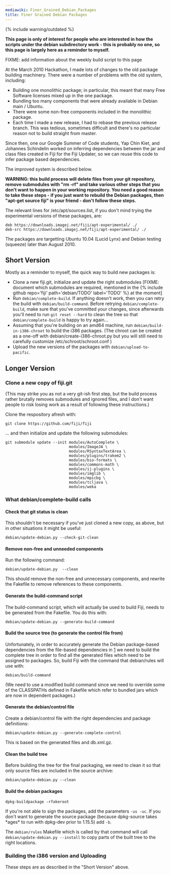 ```yaml
---
mediawiki: Finer_Grained_Debian_Packages
title: Finer Grained Debian Packages
---
```


{% include warning/outdated %}

**This page is only of interest for people who are interested in how the scripts under the debian subdirectory work - this is probably no one, so this page is largely here as a reminder to myself.**

FIXME: add information about the weekly build script to this page

At the March 2010 Hackathon, I made lots of changes to the old package building machinery. There were a number of problems with the old system, including:

-   Building one monolithic package; in particular, this meant that many Free Software licenses mixed up in the one package.
-   Bundling too many components that were already available in Debian main / Ubuntu.
-   There were some non-free components included in the monolithic package.
-   Each time I made a new release, I had to rebase the previous release branch. This was tedious, sometimes difficult and there's no particular reason not to build straight from master.

Since then, one our Google Summer of Code students, Yap Chin Kiet, and Johannes Schindelin worked on inferring dependencies between the jar and class files created in Fiji for the Fiji Updater, so we can reuse this code to infer package based dependencies.

The improved system is described below.

<b>WARNING: this build process will delete files from your git repository, remove submodules with "rm -rf" and take various other steps that you don't want to happen in your working repository. You need a good reason to take these steps - if you just want to rebuild the Debian packages, then "apt-get source fiji" is your friend - don't follow these steps.</b>

The relevant lines for /etc/apt/sources.list, if you don't mind trying the experimental versions of these packages, are:

```
deb https://downloads.imagej.net/fiji/apt-experimental/ ./
deb-src https://downloads.imagej.net/fiji/apt-experimental/ ./
```

The packages are targetting Ubuntu 10.04 (Lucid Lynx) and Debian testing (squeeze) later than August 2010.

## Short Version

Mostly as a reminder to myself, the quick way to build new packages is:

-   Clone a new fiji.git, initialize and update the right submodules \[FIXME: document which submodules are required, mentioned in the {% include github repo='fiji' path='debian/TODO' label='TODO' %} at the moment\]
-   Run `debian/complete-build`. If anything doesn't work, then you can retry the build with `debian/build-command`. Before retrying `debian/complete-build`, make sure that you've committed your changes, since afterwards you'll need to run `git reset --hard` to clean the tree so that `debian/complete-build` is happy to try again...
-   Assuming that you're building on an amd64 machine, run `debian/build-in-i386-chroot` to build the i386 packages. (The chroot can be created as a one-off with debian/create-i386-chroot.py but you will still need to carefully customize /etc/schroot/schroot.conf )
-   Upload the new versions of the packages with `debian/upload-to-pacific`.

## Longer Version

### Clone a new copy of fiji.git

(This may strike you as not a very git-ish first step, but the build process rather brutally removes submodules and ignored files, and I don't want people to risk losing work as a result of following these instructions.)

Clone the respository afresh with:

```
git clone https://github.com/fiji/fiji
```

... and then initialize and update the following submodules:

```
git submodule update --init modules/AutoComplete \
                            modules/ImageJA \
                            modules/RSyntaxTextArea \
                            modules/plugins/trakem2 \
                            modules/bio-formats \
                            modules/commons-math \
                            modules/ij-plugins \
                            modules/imglib \
                            modules/mpicbg \
                            modules/tcljava \
                            modules/weka
```

### What debian/complete-build calls

#### Check that git status is clean

This shouldn't be necessary if you've just cloned a new copy, as above, but in other situations it might be useful:

```
debian/update-debian.py --check-git-clean
```

#### Remove non-free and unneeded components

Run the following command:

```
debian/update-debian.py  --clean
```

This should remove the non-free and unnecessary components, and rewrite the Fakefile to remove references to these components.

#### Generate the build-command script

The build-command script, which will actually be used to build Fiji, needs to be generated from the Fakefile. You do this with:

```
debian/update-debian.py --generate-build-command
```

#### Build the source tree (to generate the control file from)

Unfortunately, in order to accurately generate the Debian package-based dependencies from the file-based dependencies in [1](http://update.fiji.sc/db.xml.gz) we need to build the complete tree in order to find all the generated files which need to be assigned to packages. So, build Fiji with the command that debian/rules will use with:

```
debian/build-command
```

(We need to use a modified build command since we need to override some of the CLASSPATHs defined in Fakefile which refer to bundled jars which are now in dependent packages.)

#### Generate the debian/control file

Create a debian/control file with the right dependencies and package definitions:

```
debian/update-debian.py --generate-complete-control
```

This is based on the generated files and db.xml.gz.

#### Clean the build tree

Before building the tree for the final packaging, we need to clean it so that only source files are included in the source archive:

```
debian/update-debian.py --clean
```

#### Build the debian packages

```
dpkg-buildpackage -rfakeroot
```

If you're not able to sign the packages, add the parameters `-us -uc`. If you don't want to generate the source package (because dpkg-source takes \*ages\* to run with dpkg-dev prior to 1.15.5) add `-b`.

The `debian/rules` Makefile which is called by that command will call `debian/update-debian.py --install` to copy parts of the built tree to the right locations.

### Building the i386 version and Uploading

These steps are as described in the "Short Version" above.
